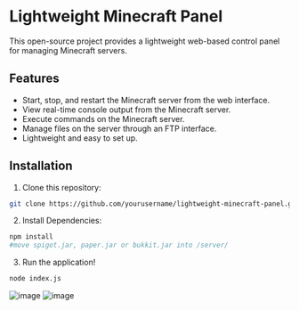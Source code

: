 # Lightweight Minecraft Panel

This open-source project provides a lightweight web-based control panel for managing Minecraft servers.

## Features
- Start, stop, and restart the Minecraft server from the web interface.
- View real-time console output from the Minecraft server.
- Execute commands on the Minecraft server.
- Manage files on the server through an FTP interface.
- Lightweight and easy to set up.

## Installation

1. Clone this repository:
```bash
git clone https://github.com/yourusername/lightweight-minecraft-panel.git
```
2. Install Dependencies:
```bash
npm install
#move spigot.jar, paper.jar or bukkit.jar into /server/
```
3. Run the application!
```bash
node index.js
```
![image](https://github.com/user-attachments/assets/10095d6a-a80a-4209-912e-7ecd17440f87)
![image](https://github.com/user-attachments/assets/11f29f8b-de75-43b8-a383-abb25812e942)



